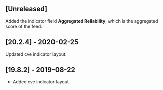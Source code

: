 ## [Unreleased]
Added the indicator field **Aggregated Reliability**, which is the aggregated score of the feed.

## [20.2.4] - 2020-02-25
Updated cve indicator layout.

## [19.8.2] - 2019-08-22
- Added cve indicator layout.
